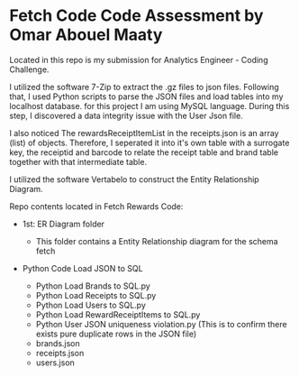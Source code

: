# Fetch Code Code Assessment by Omar Abouel Maaty
Located in this repo is my submission for Analytics Engineer - Coding Challenge.  
  
I utilized the software 7-Zip to extract the .gz files to json files. Following that, I used Python scripts to parse the JSON files and load tables into my localhost database. for this project I am using MySQL language. During this step, I discovered a data integrity issue with the User Json file.
  
I also noticed The rewardsReceiptItemList in the receipts.json is an array (list) of objects. Therefore, I seperated it into it's own table with a surrogate key, the receiptid and barcode to relate the receipt table and brand table together with that intermediate table.   

I utilized the software Vertabelo to construct the Entity Relationship Diagram.
  
Repo contents located in Fetch Rewards Code:
* 1st: ER Diagram folder
  * This folder contains a Entity Relationship diagram for the schema fetch
 
* Python Code Load JSON to SQL
  * Python Load Brands to SQL.py
  * Python Load Receipts to SQL.py
  * Python Load Users to SQL.py
  * Python Load RewardReceiptItems to SQL.py
  * Python User JSON uniqueness violation.py (This is to confirm there exists pure duplicate rows in the JSON file)
  * brands.json
  * receipts.json
  * users.json
 
